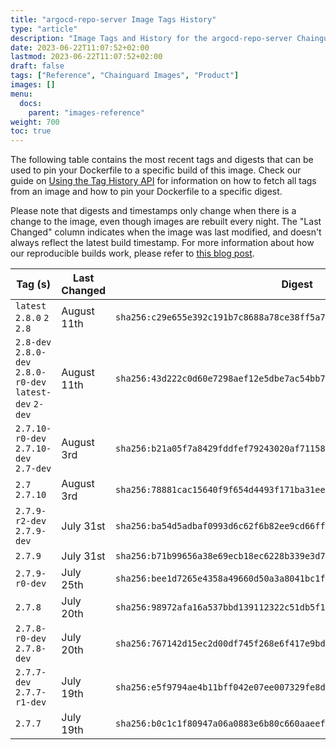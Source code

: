 ```yaml
---
title: "argocd-repo-server Image Tags History"
type: "article"
description: "Image Tags and History for the argocd-repo-server Chainguard Image"
date: 2023-06-22T11:07:52+02:00
lastmod: 2023-06-22T11:07:52+02:00
draft: false
tags: ["Reference", "Chainguard Images", "Product"]
images: []
menu:
  docs:
    parent: "images-reference"
weight: 700
toc: true
---
```


The following table contains the most recent tags and digests that can be used to pin your Dockerfile to a specific build of this image. Check our guide on [Using the Tag History API](/chainguard/chainguard-images/using-the-tag-history-api/) for information on how to fetch all tags from an image and how to pin your Dockerfile to a specific digest.

Please note that digests and timestamps only change when there is a change to the image, even though images are rebuilt every night. The "Last Changed" column indicates when the image was last modified, and doesn't always reflect the latest build timestamp. For more information about how our reproducible builds work, please refer to [this blog post](https://www.chainguard.dev/unchained/reproducing-chainguards-reproducible-image-builds).

| Tag (s)                                                    | Last Changed | Digest                                                                    |
|------------------------------------------------------------|--------------|---------------------------------------------------------------------------|
|  `latest` `2.8.0` `2` `2.8`                                | August 11th  | `sha256:c29e655e392c191b7c8688a78ce38ff5a79b2fb4beb337a96d63fd51e35af91e` |
|  `2.8-dev` `2.8.0-dev` `2.8.0-r0-dev` `latest-dev` `2-dev` | August 11th  | `sha256:43d222c0d60e7298aef12e5dbe7ac54bb77cbad370a9fa32c395c284f36fb78f` |
|  `2.7.10-r0-dev` `2.7.10-dev` `2.7-dev`                    | August 3rd   | `sha256:b21a05f7a8429fddfef79243020af711582bf438a335de0fb6dad16f30b64292` |
|  `2.7` `2.7.10`                                            | August 3rd   | `sha256:78881cac15640f9f654d4493f171ba31ee204a81e965780b63cca8801c1e2fb5` |
|  `2.7.9-r2-dev` `2.7.9-dev`                                | July 31st    | `sha256:ba54d5adbaf0993d6c62f6b82ee9cd66ffcc71d34b6ea1454f3be34dd1de2f5f` |
|  `2.7.9`                                                   | July 31st    | `sha256:b71b99656a38e69ecb18ec6228b339e3d7ff25d67d869c01d8abca64032b9a95` |
|  `2.7.9-r0-dev`                                            | July 25th    | `sha256:bee1d7265e4358a49660d50a3a8041bc1f70cc8f5e794dbf14b33377c8bd2fc3` |
|  `2.7.8`                                                   | July 20th    | `sha256:98972afa16a537bbd139112322c51db5f1fd0ef2d72b3e6f755550e817fd63c2` |
|  `2.7.8-r0-dev` `2.7.8-dev`                                | July 20th    | `sha256:767142d15ec2d00df745f268e6f417e9bd4f34913c225c376aa60163bfef418f` |
|  `2.7.7-dev` `2.7.7-r1-dev`                                | July 19th    | `sha256:e5f9794ae4b11bff042e07ee007329fe8dba2eb4e874f9200e39dd2b81e1004b` |
|  `2.7.7`                                                   | July 19th    | `sha256:b0c1c1f80947a06a0883e6b80c660aaeef9daf0af05ce7eeb290e4e6400bf51b` |
